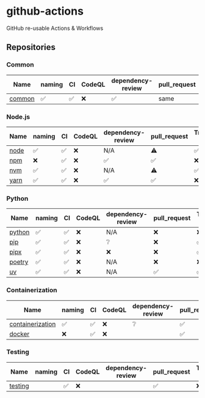 # github-actions

GitHub re-usable Actions &amp; Workflows

## Repositories

### Common

| Name                                                        | naming | CI  | CodeQL | dependency-review | pull_request | Trigger 1x | Tests | semantic-release |
| ----------------------------------------------------------- | ------ | --- | ------ | ----------------- | ------------ | ---------- | ----- | ---------------- |
| [common](https://github.com/percebus/github-actions-common) | ✅     | ✅  | ❌     | ✅                | same         | ❌         | ✅    | ❌               |

### Node.js

| Name                                                    | naming | CI  | CodeQL | dependency-review | pull_request | Trigger 1x | Tests | semantic-release |
| ------------------------------------------------------- | ------ | --- | ------ | ----------------- | ------------ | ---------- | ----- | ---------------- |
| [node](https://github.com/percebus/github-actions-node) | ✅     | ✅  | ❌     | N/A               | ⚠️           | ✅         | ✅    | ❌               |
| [npm](https://github.com/percebus/github-actions-npm)   | ❌     | ✅  | ❌     | ✅                | ✅           | ❌         | ✅    | ❌               |
| [nvm](https://github.com/percebus/github-actions-nvm)   | ✅     | ✅  | ❌     | N/A               | ⚠️           | ✅         | ✅    | ❌               |
| [yarn](https://github.com/percebus/github-actions-yarn) | ✅     | ✅  | ❌     | ✅                | ✅           | ❌         | ✅    | ❌               |

### Python

| Name                                                        | naming | CI  | CodeQL | dependency-review | pull_request | Trigger 1x | Tests | semantic-release |
| ----------------------------------------------------------- | ------ | --- | ------ | ----------------- | ------------ | ---------- | ----- | ---------------- |
| [python](https://github.com/percebus/github-actions-python) | ✅     | ✅  | ❌     | N/A               | ❌           | ❌         | ✅    | ❌               |
| [pip](https://github.com/percebus/github-actions-pip)       | ✅     | ✅  | ❌     | ❔                | ❌           | ✅         | ✅    | ❌               |
| [pipx](https://github.com/percebus/github-actions-pipx)     | ✅     | ✅  | ❌     | ❌                | ❌           | ✅         | ✅    | ❌               |
| [poetry](https://github.com/percebus/github-actions-poetry) | ✅     | ✅  | ❌     | N/A               | ❌           | ❌         | ✅    | ❌               |
| [uv](https://github.com/percebus/github-actions-uv)         | ✅     | ✅  | ❌     | N/A               | ✅           | ✅         | ✅    | ❌               |

### Containerization

| Name                                                                            | naming | CI  | CodeQL | dependency-review | pull_request | Trigger 1x | Tests | semantic-release |
| ------------------------------------------------------------------------------- | ------ | --- | ------ | ----------------- | ------------ | ---------- | ----- | ---------------- |
| [containerization](https://github.com/percebus/github-actions-containerization) | ✅     | ✅  | ❌     | ❔                | ✅           | ❌         | ✅    | ❌               |
| [docker](https://github.com/percebus/github-actions-docker)                     | ❌     | ✅  | ❌     |                   | ✅           |            | ✅    | ❌               |

### Testing

| Name                                                          | naming | CI  | CodeQL | dependency-review | pull_request | Trigger 1x | Tests | semantic-release |
| ------------------------------------------------------------- | ------ | --- | ------ | ----------------- | ------------ | ---------- | ----- | ---------------- |
| [testing](https://github.com/percebus/github-actions-testing) |        | ✅  | ❌     |                   | ✅           | ❌         | ✅    | ❌               |
